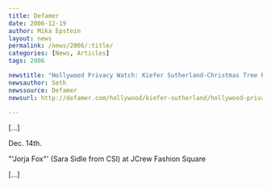 ```yaml
---
title: Defamer
date: 2006-12-19
author: Mika Epstein
layout: news
permalink: /news/2006/:title/
categories: [News, Articles]
tags: 2006

newstitle: "Hollywood Privacy Watch: Kiefer Sutherland-Christmas Tree Peace Accord Still In Effect  "
newsauthor: Seth  
newssource: Defamer  
newsurl: http://defamer.com/hollywood/kiefer-sutherland/hollywood-privacywatch-kiefer-sutherland+christmas-tree-peace-accord-still-in-effect-223093.php  

---
```


[...]

Dec. 14th.  
  
"'Jorja Fox"' (Sara Sidle from CSI) at JCrew Fashion Square

[...]  
